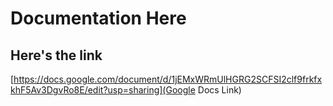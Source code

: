 # Documentation Here

## Here's the link

[https://docs.google.com/document/d/1jEMxWRmUlHGRG2SCFSI2clf9frkfxkhF5Av3DgvRo8E/edit?usp=sharing](Google Docs Link)
